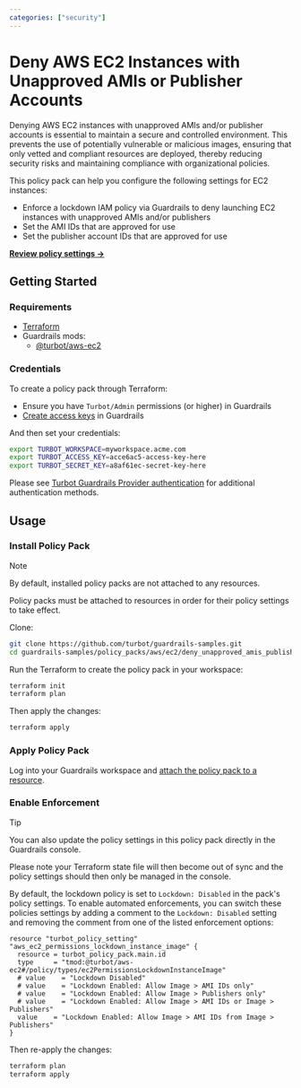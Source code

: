 ```yaml
---
categories: ["security"]
---
```


# Deny AWS EC2 Instances with Unapproved AMIs or Publisher Accounts

Denying AWS EC2 instances with unapproved AMIs and/or publisher accounts is essential to maintain a secure and controlled environment. This prevents the use of potentially vulnerable or malicious images, ensuring that only vetted and compliant resources are deployed, thereby reducing security risks and maintaining compliance with organizational policies.

This policy pack can help you configure the following settings for EC2 instances:

- Enforce a lockdown IAM policy via Guardrails to deny launching EC2 instances with unapproved AMIs and/or publishers
- Set the AMI IDs that are approved for use
- Set the publisher account IDs that are approved for use

**[Review policy settings →](https://hub-guardrails-turbot-com-git-development-turbot.vercel.app/policy-packs/deny_unapproved_amis_publishers_for_instances/settings)**

## Getting Started

### Requirements

- [Terraform](https://developer.hashicorp.com/terraform/tutorials/aws-get-started/install-cli)
- Guardrails mods:
  - [@turbot/aws-ec2](https://hub-guardrails-turbot-com-git-development-turbot.vercel.app/aws/mods/aws-ec2)

### Credentials

To create a policy pack through Terraform:

- Ensure you have `Turbot/Admin` permissions (or higher) in Guardrails
- [Create access keys](https://turbot.com/guardrails/docs/guides/iam/access-keys#generate-a-new-guardrails-api-access-key) in Guardrails

And then set your credentials:

```sh
export TURBOT_WORKSPACE=myworkspace.acme.com
export TURBOT_ACCESS_KEY=acce6ac5-access-key-here
export TURBOT_SECRET_KEY=a8af61ec-secret-key-here
```

Please see [Turbot Guardrails Provider authentication](https://registry.terraform.io/providers/turbot/turbot/latest/docs#authentication) for additional authentication methods.

## Usage

### Install Policy Pack

> [!NOTE]
> By default, installed policy packs are not attached to any resources.
>
> Policy packs must be attached to resources in order for their policy settings to take effect.

Clone:

```sh
git clone https://github.com/turbot/guardrails-samples.git
cd guardrails-samples/policy_packs/aws/ec2/deny_unapproved_amis_publishers_for_instances
```

Run the Terraform to create the policy pack in your workspace:

```sh
terraform init
terraform plan
```

Then apply the changes:

```sh
terraform apply
```

### Apply Policy Pack

Log into your Guardrails workspace and [attach the policy pack to a resource](https://turbot.com/guardrails/docs/guides/working-with-folders/smart#attach-a-smart-folder-to-a-resource).

### Enable Enforcement

> [!TIP]
> You can also update the policy settings in this policy pack directly in the Guardrails console.
>
> Please note your Terraform state file will then become out of sync and the policy settings should then only be managed in the console.

By default, the lockdown policy is set to `Lockdown: Disabled` in the pack's policy settings. To enable automated enforcements, you can switch these policies settings by adding a comment to the `Lockdown: Disabled` setting and removing the comment from one of the listed enforcement options:

```hcl
resource "turbot_policy_setting" "aws_ec2_permissions_lockdown_instance_image" {
  resource = turbot_policy_pack.main.id
  type     = "tmod:@turbot/aws-ec2#/policy/types/ec2PermissionsLockdownInstanceImage"
  # value    = "Lockdown Disabled"
  # value    = "Lockdown Enabled: Allow Image > AMI IDs only"
  # value    = "Lockdown Enabled: Allow Image > Publishers only"
  # value    = "Lockdown Enabled: Allow Image > AMI IDs or Image > Publishers"
  value    = "Lockdown Enabled: Allow Image > AMI IDs from Image > Publishers"
}
```

Then re-apply the changes:

```sh
terraform plan
terraform apply
```
